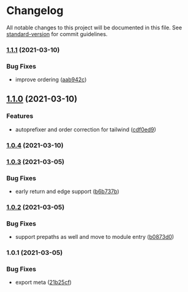 # Changelog

All notable changes to this project will be documented in this file. See [standard-version](https://github.com/conventional-changelog/standard-version) for commit guidelines.

### [1.1.1](https://github.com/pi0/nuxt-postcss8/compare/v1.1.0...v1.1.1) (2021-03-10)


### Bug Fixes

* improve ordering ([aab942c](https://github.com/pi0/nuxt-postcss8/commit/aab942ccbcd6aae5d5829355b1bde3923b67c488))

## [1.1.0](https://github.com/pi0/nuxt-postcss8/compare/v1.0.4...v1.1.0) (2021-03-10)


### Features

* autoprefixer and order correction for tailwind ([cdf0ed9](https://github.com/pi0/nuxt-postcss8/commit/cdf0ed934b02281b96140acdc3d2e1d2ff5edb99))

### [1.0.4](https://github.com/pi0/nuxt-postcss8/compare/v1.0.3...v1.0.4) (2021-03-10)

### [1.0.3](https://github.com/pi0/nuxt-postcss8/compare/v1.0.2...v1.0.3) (2021-03-05)


### Bug Fixes

* early return and edge support ([b6b737b](https://github.com/pi0/nuxt-postcss8/commit/b6b737b68c6d8b0cc0e2754162131007fa5ee85f))

### [1.0.2](https://github.com/pi0/nuxt-postcss8/compare/v1.0.1...v1.0.2) (2021-03-05)


### Bug Fixes

* support prepaths as well and move to module entry ([b0873d0](https://github.com/pi0/nuxt-postcss8/commit/b0873d00f9c3b77020cab0739cc43694641d6c57))

### 1.0.1 (2021-03-05)


### Bug Fixes

* export meta ([21b25cf](https://github.com/pi0/nuxt-postcss8/commit/21b25cfa816070d231ecf26e0688013ba81dbada))
